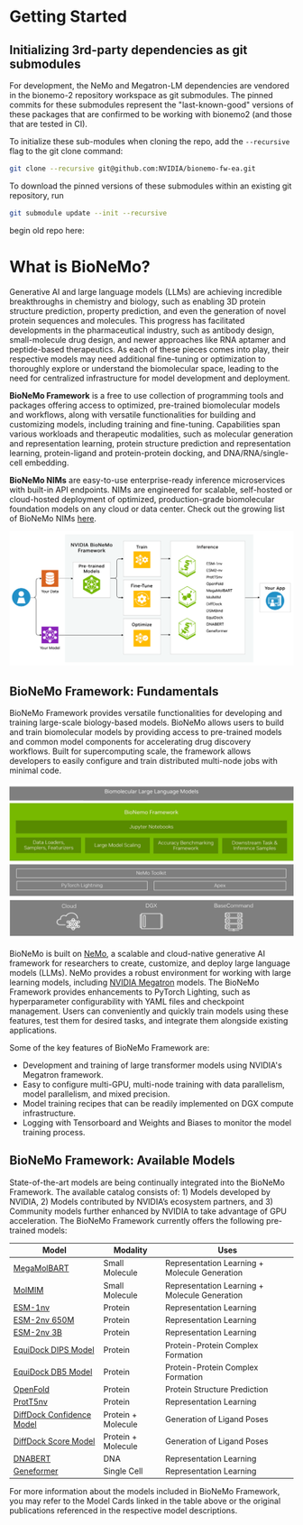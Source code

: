 # Getting Started

## Initializing 3rd-party dependencies as git submodules

For development, the NeMo and Megatron-LM dependencies are vendored in the bionemo-2 repository workspace as git
submodules. The pinned commits for these submodules represent the "last-known-good" versions of these packages that are
confirmed to be working with bionemo2 (and those that are tested in CI).

To initialize these sub-modules when cloning the repo, add the `--recursive` flag to the git clone command:

```bash
git clone --recursive git@github.com:NVIDIA/bionemo-fw-ea.git
```

To download the pinned versions of these submodules within an existing git repository, run

```bash
git submodule update --init --recursive
```

begin old repo here:

# What is BioNeMo?

Generative AI and large language models (LLMs) are achieving incredible breakthroughs in chemistry and biology, such as enabling 3D protein structure prediction, property prediction, and even the generation of novel protein sequences and molecules. This progress has facilitated developments in the pharmaceutical industry, such as antibody design, small-molecule drug design, and newer approaches like RNA aptamer and peptide-based therapeutics. As each of these pieces comes into play, their respective models may need additional fine-tuning or optimization to thoroughly explore or understand the biomolecular space, leading to the need for centralized infrastructure for model development and deployment.

**BioNeMo Framework** is a free to use collection of programming tools and packages offering access to optimized, pre-trained biomolecular models and workflows, along with versatile functionalities for building and customizing models, including training and fine-tuning. Capabilities span various workloads and therapeutic modalities, such as molecular generation and representation learning, protein structure prediction and representation learning, protein-ligand and protein-protein docking, and DNA/RNA/single-cell embedding.

**BioNeMo NIMs** are easy-to-use enterprise-ready inference microservices with built-in API endpoints. NIMs are engineered for scalable, self-hosted or cloud-hosted deployment of optimized, production-grade biomolecular foundation models on any cloud or data center. Check out the growing list of BioNeMo NIMs [here](https://build.nvidia.com/explore/biology).

![](../../assets/old_images/bionemo_overview_2.png)

## BioNeMo Framework: Fundamentals

BioNeMo Framework provides versatile functionalities for developing and training large-scale biology-based models. BioNeMo allows users to build and train biomolecular models by providing access to pre-trained models and common model components for accelerating drug discovery workflows. Built for supercomputing scale, the framework allows developers to easily configure and train distributed multi-node jobs with minimal code.

![](../../assets/old_images/bionemo_overview_1.png)

BioNeMo is built on [NeMo](https://docs.nvidia.com/deeplearning/nemo/user-guide/docs/en/stable/starthere/intro.html), a scalable and cloud-native generative AI framework for researchers to create, customize, and deploy large language models (LLMs). NeMo provides a robust environment for working with large learning models, including [NVIDIA Megatron](https://docs.nvidia.com/deeplearning/nemo/user-guide/docs/en/stable/nlp/megatron.html) models. The BioNeMo Framework provides enhancements to PyTorch Lighting, such as hyperparameter configurability with YAML files and checkpoint management. Users can conveniently and quickly train models using these features, test them for desired tasks, and integrate them alongside existing applications.

Some of the key features of BioNeMo Framework are:

- Development and training of large transformer models using NVIDIA's Megatron framework.
- Easy to configure multi-GPU, multi-node training with data parallelism, model parallelism, and mixed precision.
- Model training recipes that can be readily implemented on DGX compute infrastructure.
- Logging with Tensorboard and Weights and Biases to monitor the model training process.

## BioNeMo Framework: Available Models

State-of-the-art models are being continually integrated into the BioNeMo Framework. The available catalog consists of: 1) Models developed by NVIDIA, 2) Models contributed by NVIDIA’s ecosystem partners, and 3) Community models further enhanced by NVIDIA to take advantage of GPU acceleration. The BioNeMo Framework currently offers the following pre-trained models:

| **Model**                                         | **Modality**       | **Uses**                                      |
| ------------------------------------------------- | ------------------ | --------------------------------------------- |
| [MegaMolBART](./models/megamolbart.md)            | Small Molecule     | Representation Learning + Molecule Generation |
| [MolMIM](./models/molmim.md)                      | Small Molecule     | Representation Learning + Molecule Generation |
| [ESM-1nv](./models/esm1-nv.md)                    | Protein            | Representation Learning                       |
| [ESM-2nv 650M](./models/esm2-nv.md)               | Protein            | Representation Learning                       |
| [ESM-2nv 3B](./models/esm2-nv.md)                 | Protein            | Representation Learning                       |
| [EquiDock DIPS Model](./models/equidock.md)       | Protein            | Protein-Protein Complex Formation             |
| [EquiDock DB5 Model](./models/equidock.md)        | Protein            | Protein-Protein Complex Formation             |
| [OpenFold](./models/openfold.md)                  | Protein            | Protein Structure Prediction                  |
| [ProtT5nv](./models/prott5nv.md)                  | Protein            | Representation Learning                       |
| [DiffDock Confidence Model](./models/diffdock.md) | Protein + Molecule | Generation of Ligand Poses                    |
| [DiffDock Score Model](./models/diffdock.md)      | Protein + Molecule | Generation of Ligand Poses                    |
| [DNABERT](./models/dnabert.md)                    | DNA                | Representation Learning                       |
| [Geneformer](./models/geneformer.md)              | Single Cell        | Representation Learning                       |

For more information about the models included in BioNeMo Framework, you may refer to the Model Cards linked in the table above or the original publications referenced in the respective model descriptions.

